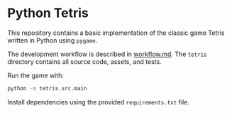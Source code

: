 # Python Tetris

This repository contains a basic implementation of the classic game Tetris written in Python using `pygame`.

The development workflow is described in [workflow.md](workflow.md). The `tetris` directory contains all source code, assets, and tests.

Run the game with:

```bash
python -m tetris.src.main
```

Install dependencies using the provided `requirements.txt` file.

